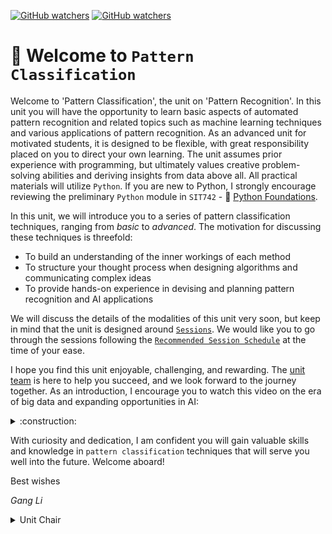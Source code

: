 [![GitHub watchers](https://img.shields.io/badge/tulip--lab-Pattern--Classification-brightgreen)](../README.md)
[![GitHub watchers](https://img.shields.io/badge/Module-Induction-orange)](README.md)

# :clap: Welcome to `Pattern Classification`

Welcome to 'Pattern Classification', the unit on 'Pattern Recognition'. In this unit you will have the opportunity to learn basic aspects of automated pattern recognition and related topics such as machine learning techniques and various applications of pattern recognition. As an advanced unit for motivated students, it is designed to be flexible, with great responsibility placed on you to direct your own learning. The unit assumes prior experience with programming, but ultimately values creative problem-solving abilities and deriving insights from data above all. All practical materials will utilize `Python`. If you are new to Python, I strongly encourage reviewing the preliminary `Python` module in  `SIT742` - :book: [Python Foundations](https://github.com/tulip-lab/sit742).


In this unit, we will introduce you to a series of pattern classification techniques, ranging from *basic* to *advanced*. The motivation for discussing these techniques is threefold: 
- To build an understanding of the inner workings of each method
- To structure your thought process when designing algorithms and communicating complex ideas
- To provide hands-on experience in devising and planning pattern recognition and AI applications

We will discuss the details of the modalities of this unit very soon, but keep in mind that the unit is designed around [`Sessions`](../README.md#Sessions). We would like you to go through the sessions following the [`Recommended Session Schedule`](../README.md#session-plan) at the time of your ease.

I hope you find this unit enjoyable, challenging, and rewarding. The [unit team](S00B-Team.md) is here to help you succeed, and we look forward to the journey together. As an introduction, I encourage you to watch this video on the era of big data and expanding opportunities in AI:


<details><summary>:construction:</summary>

![TTD](https://img.shields.io/badge/Things-To--Do-red) 
>[![Opportunities and Challenges in the Big Data Era](https://img.youtube.com/vi/LpPRhTDvVwE/0.jpg)](https://youtu.be/s4wFoFXNYZU?si=uWME92wlZGsxiWs4   "Opportunities and Challenges in the Big Data Era")
</details>


With curiosity and dedication, I am confident you will gain valuable skills and knowledge in `pattern classification` techniques that will serve you well into the future. Welcome aboard!

Best wishes

*Gang Li*

<details>
<summary>Unit Chair</summary>

- :phone: +61(3)92517434
  
- :postbox: gangli@duck.com

- :link: https://www.deakin.edu.au/about-deakin/people/gang-li
</details>



